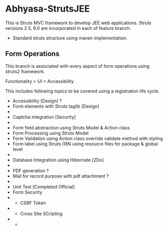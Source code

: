 # Abhyasa-StrutsJEE
This is Struts MVC framework to develop JEE web applications. Struts versions 2.5, 6.0 are incorporated in each of feature branch. 

* Standard struts structure using maven implementation.

## Form Operations
This branch is associated with every aspect of form operations using struts2 framework.

Functionality > UI > Accessibility

This includes following topics to be covered using a registration life cycle.
* Accessibility [Design] ?
* Form elements with Struts taglib [Design]
* 
* Captcha integration [Security]
* 
* Form field abstraction using Struts Model & Action class
* Form Processing using Struts Model
* Form Validation using Action class override validate method with styling
* Form label using Struts i18N using resource files for package & global level
* 
* Database Integration using Hibernate [2Do]
* 
* PDF generation ?
* Mail for record purpose with pdf attachment ?
* 
* Unit Test [Completed Official]
* Form Security
* - CSRF Token
* - Cross Site SCripting
* - 